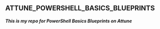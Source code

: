 ## ATTUNE_POWERSHELL_BASICS_BLUEPRINTS

##### This is my repo for PowerShell Basics Blueprints on Attune
